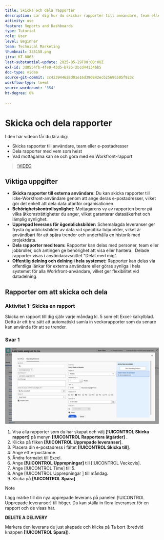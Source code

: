 ```yaml
---
title: Skicka och dela rapporter
description: Lär dig hur du skickar rapporter till användare, team eller e-postadresser, och hur du delar rapporter med vem som helst i Workfront.
activity: use
feature: Reports and Dashboards
type: Tutorial
role: User
level: Beginner
team: Technical Marketing
thumbnail: 335158.png
jira: KT-8863
last-substantial-update: 2025-05-29T00:00:00Z
exl-id: 3d0554fb-4fe0-43d5-b725-2bcd44134bb5
doc-type: video
source-git-commit: cc423944628d01e16d390842ecb25696505f923c
workflow-type: tm+mt
source-wordcount: '354'
ht-degree: 0%

---
```


# Skicka och dela rapporter

I den här videon får du lära dig:

* Skicka rapporter till användare, team eller e-postadresser
* Dela rapporter med vem som helst
* Vad mottagarna kan se och göra med en Workfront-rapport

>[!VIDEO](https://video.tv.adobe.com/v/335158/?quality=12&learn=on&enablevpops=0)

## Viktiga uppgifter

* **Skicka rapporter till externa användare:** Du kan skicka rapporter till icke-Workfront-användare genom att ange deras e-postadresser, vilket gör det enkelt att dela data utanför organisationen. &#x200B;
* **Behörighetskontrollsynlighet:** Mottagarens vy av rapporten beror på vilka åtkomsträttigheter du anger, vilket garanterar datasäkerhet och lämplig synlighet. &#x200B;
* **Upprepad leverans för ögonblicksbilder:** Schemalagda leveranser ger frysta ögonblicksbilder av data vid specifika tidpunkter, vilket är användbart för att spåra trender och underhålla en historik med projektdata. &#x200B;
* **Dela rapporter med team:** Rapporter kan delas med personer, team eller jobbroller, och antingen ge behörighet att visa eller hantera. &#x200B; Delade rapporter visas i användaravsnittet &quot;Delat med mig&quot;. &#x200B;
* **Offentlig delning och delning i hela systemet:** Rapporter kan delas via offentliga länkar för externa användare eller göras synliga i hela systemet för alla Workfront-användare, vilket ger flexibilitet vid datadelning.


## Rapporter om att skicka och dela

### Aktivitet 1: Skicka en rapport

Skicka en rapport till dig själv varje måndag kl. 5 som ett Excel-kalkylblad. Detta är ett bra sätt att automatiskt samla in veckorapporter som du senare kan använda för att se trender.

### Svar 1

![En bild av skärmen för att ställa in upprepade rapportleveranser](assets/send-a-report.png)

1. Visa alla rapporter som du har skapat och välj **[!UICONTROL Skicka rapport]** på menyn **[!UICONTROL Rapportera åtgärder]** .
1. Klicka på fliken **[!UICONTROL Upprepade leveranser]**.
1. Placera din e-postadress i fältet **[!UICONTROL Skicka till]**.
1. Ange ett e-postämne.
1. Ändra formatet till Excel.
1. Ange **[!UICONTROL Upprepningar]** till [!UICONTROL Veckovis].
1. Ange [!UICONTROL Time] till 5.
1. Ange [!UICONTROL Upprepningar ] till måndag.
1. Klicka på **[!UICONTROL Spara]**.

>[!NOTE]
>
>Lägg märke till din nya upprepade leverans på panelen [!UICONTROL Upprepade leveranser] till höger. Du kan ställa in flera leveranser för en rapport och de visas här.

**DELETE A DELIVERY**

Markera den leverans du just skapade och klicka på Ta bort (bredvid knappen **[!UICONTROL Spara]**).
